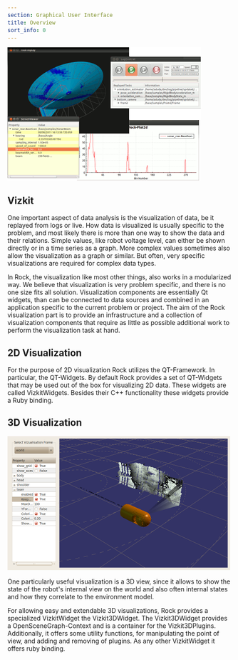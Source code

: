 ```yaml
---
section: Graphical User Interface
title: Overview
sort_info: 0
---
```


![Overview](0_overview.png)

Vizkit
----------------
One important aspect of data analysis is the visualization of data, be it
replayed from logs or live. How data is visualized is usually specific to the
problem, and most likely there is more than one way to show the data and their
relations. Simple values, like robot voltage level, can either be shown
directly or in a time series as a graph. More complex values sometimes also
allow the visualization as a graph or similar. But often, very specific
visualizations are required for complex data types. 

In Rock, the visualization like most other things, also works in a modularized
way. We believe that visualization is very problem specific, and there is no one
size fits all solution. Visualization components are essentially Qt widgets,
than can be connected to data sources and combined in an application specific to
the current problem or project. The aim of the Rock visualization part is to
provide an infrastructure and a collection of visualization components that
require as little as possible additional work to perform the visualization task
at hand. 

2D Visualization
----------------
For the purpose of 2D visualization Rock utilizes the QT-Framework. In particular,
the QT-Widgets. By default Rock provides a set of QT-Widgets that may be used out of
the box for visualizing 2D data. These widgets are called VizkitWidgets. Besides 
their C++ functionality these widgets provide a Ruby binding.

3D Visualization 
----------------
![Overview2](0_vizkit3d.png)

One particularly useful visualization is a 3D view, since it allows to show the
state of the robot's internal view on the world and also often internal states
and how they correlate to the environment model. 

For allowing easy and extendable 3D visualizations, Rock provides a specialized
VizkitWidget the Vizkit3DWidget. The Vizkit3DWidget provides a OpenSceneGraph-Context
and is a container for the Vizkit3DPlugins. Additionally, it offers some utility 
functions, for manipulating the point of view, and adding and removing of plugins.
As any other VizkitWidget it offers ruby binding.

